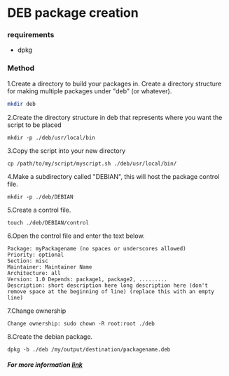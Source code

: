 # DEB package creation

### requirements

- dpkg 

### Method

1.Create a directory to build your packages in. Create a directory structure for making multiple packages under "deb" (or whatever).

```bash
mkdir deb
```

2.Create the directory structure in deb that represents where you want the script to be placed

```shell
mkdir -p ./deb/usr/local/bin
```

3.Copy the script into your new directory

```shell
cp /path/to/my/script/myscript.sh ./deb/usr/local/bin/
```

4.Make a subdirectory called "DEBIAN", this will host the package control file.

```shell
mkdir -p ./deb/DEBIAN
```

5.Create a control file.

```shell
touch ./deb/DEBIAN/control
```

6.Open the control file and enter the text below.

```
Package: myPackagename (no spaces or underscores allowed)
Priority: optional
Section: misc
Maintainer: Maintainer Name
Architecture: all
Version: 1.0 Depends: package1, package2, .........
Description: short description here long description here (don't remove space at the beginning of line) (replace this with an empty line)
```

7.Change ownership

```shell
Change ownership: sudo chown -R root:root ./deb
```

8.Create the debian package.

```shell
dpkg -b ./deb /my/output/destination/packagename.deb
```

  

 ##### For more information [link](https://wiki.ubuntu.com/PackagingGuide/Complete)

